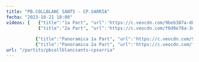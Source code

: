 ```yaml
---
title: "PB.COLLBLANC SANTS - CP.SARRIA"
fecha: "2023-10-21 18:00"
videos: [   {"title":"1a Part", "url":'https://c.veocdn.com/9beb387a-d82e-4e37-aad5-7e549a94feea/standard/machine/eb26b246/video.mp4'},
            {"title":"2a Part", "url":'https://c.veocdn.com/f0d9e78a-3d73-4a6f-a5be-189db314685d/standard/machine/8e0152d0/video.mp4'}, 
       
           {"title":"Panoramica 1a Part", "url":'https://c.veocdn.com/9beb387a-d82e-4e37-aad5-7e549a94feea/panorama/transcode-a1b41dff-b80a-497f-9872-c38ece8e7a99.mp4'},
           {"title":"Panoramica 2a Part", "url":'https://c.veocdn.com/f0d9e78a-3d73-4a6f-a5be-189db314685d/panorama/transcode-4f1d4419-2b1a-4f2b-89d7-5987ba52c631.mp4'}
url: "/partits/pbcollblancsants-cpsarria"
---
```

